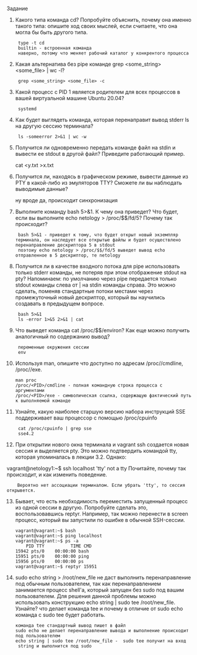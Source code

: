 Задание

1. Какого типа команда cd? Попробуйте объяснить, почему она именно такого типа: опишите ход своих мыслей, если считаете, что она могла бы быть другого типа.

        type -t cd
        builtin - встроенная команда
        наверно, потому что меняет рабочий каталог у конкрентого процесса 


2. Какая альтернатива без pipe команде grep <some_string> <some_file> | wc -l?

        grep <some_string> <some_file> -c

3. Какой процесс с PID 1 является родителем для всех процессов в вашей виртуальной машине Ubuntu 20.04?
   
        systemd


4. Как будет выглядеть команда, которая перенаправит вывод stderr ls на другую сессию терминала?
   
        ls -someerror 2>&1 | wc -w

5. Получится ли одновременно передать команде файл на stdin и вывести ее stdout в другой файл? Приведите работающий пример.
   
   cat <y.txt >x.txt

6. Получится ли, находясь в графическом режиме, вывести данные из PTY в какой-либо из эмуляторов TTY? Сможете ли вы наблюдать выводимые данные?

    ну вроде да, происходит синхронизация

7. Выполните команду bash 5>&1. К чему она приведет? Что будет, если вы выполните echo netology > /proc/$$/fd/5? Почему так происходит?

        bash 5>&1 - приведет к тому, что будет открыт новый экземпляр терминала, он наследует все открытые файлы и будет осуществлено перенаправление дескриптора 5 в stdout
        поэтоиу echo netology > /proc/$$/fd/5 выведет вывод echo отправленное в 5 дескриптор, те netology

8. Получится ли в качестве входного потока для pipe использовать только stderr команды, не потеряв при этом отображение stdout на pty?
Напоминаем: по умолчанию через pipe передается только stdout команды слева от | на stdin команды справа. Это можно сделать, поменяв стандартные потоки местами через промежуточный новый дескриптор, который вы научились создавать в предыдущем вопросе.

        bash 5>&1
        ls -error 1>&5 2>&1 | cat

9. Что выведет команда cat /proc/$$/environ? Как еще можно получить аналогичный по содержанию вывод?
    
        переменные окружения сессии
        env

10. Используя man, опишите что доступно по адресам /proc/<PID>/cmdline, /proc/<PID>/exe.

        man proc
        /proc/<PID>/cmdline - полная командную строка процесса с аргументами
        /proc/<PID>/exe - символическая ссылка, содержащую фактический путь к выполняемой команде

11.    Узнайте, какую наиболее старшую версию набора инструкций SSE поддерживает ваш процессор с помощью /proc/cpuinfo
     
            cat /proc/cpuinfo | grep sse
            sse4.2

12. При открытии нового окна терминала и vagrant ssh создается новая сессия и выделяется pty.
Это можно подтвердить командой tty, которая упоминалась в лекции 3.2.
Однако:

vagrant@netology1:~$ ssh localhost 'tty'
not a tty
Почитайте, почему так происходит, и как изменить поведение.

        Вероятно нет ассоциации терминалом. Если убрать 'tty', то сессия открывется. 

13. Бывает, что есть необходимость переместить запущенный процесс из одной сессии в другую. Попробуйте сделать это, воспользовавшись reptyr. Например, так можно перенести в screen процесс, который вы запустили по ошибке в обычной SSH-сессии.

        vagrant@vagrant:~$ bash
        vagrant@vagrant:~$ ping localhost
        vagrant@vagrant:~$ ps -a
            PID TTY          TIME CMD
        15942 pts/0    00:00:00 bash
        15951 pts/0    00:00:00 ping
        15956 pts/0    00:00:00 ps
        vagrant@vagrant:~$ reptyr 15951

14. sudo echo string > /root/new_file не даст выполнить перенаправление под обычным пользователем, так как перенаправлением занимается процесс shell'а, который запущен без sudo под вашим пользователем. Для решения данной проблемы можно использовать конструкцию echo string | sudo tee /root/new_file. Узнайте? что делает команда tee и почему в отличие от sudo echo команда с sudo tee будет работать.
    
        команда tee стандартный вывод пишет в файл
        sudo echo не делает перенаправление вывода и выполнение происходит под пользователем
        echo string | sudo tee /root/new_file -  sudo tee получит на вход  string и выполнится под sudo



